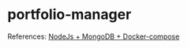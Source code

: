 # portfolio-manager

References: [NodeJs + MongoDB + Docker-compose](https://github.com/bezkoder/docker-compose-nodejs-mongodb)
